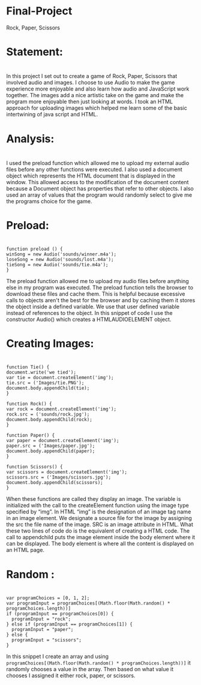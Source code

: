 # Final-Project
Rock, Paper, Scissors




# Statement: <h1> 
In this project I set out to create a game of Rock, Paper, Scissors that involved audio and images. I choose to use Audio to make the game experience more enjoyable and also learn how audio and JavaScript work together. The images add a nice artistic take on the game and make the program more enjoyable then just looking at words. I took an HTML approach for uploading images which helped me learn some of the basic intertwining of java script and HTML.

# Analysis: <h1> 
  I used the preload function which allowed me to upload my external audio files before any other functions were executed. I also used a document object which represents the HTML document that is displayed in the window. This allowed access to the modification of the document content because a Document object has properties that refer to other objects. I also used an array of values that the program would randomly select to give me the programs choice for the game. 
  
  # Preload:  <h1> 
  ```
function preload () {
  winSong = new Audio('sounds/winner.m4a');
  loseSong = new Audio('sounds/lost.m4a');
  tieSong = new Audio('sounds/tie.m4a');
}
```
  The preload function allowed me to upload my audio files before anything else in my program was executed. The preload function tells the browser to download these files and cache them. This is helpful because excessive calls to objects aren't the best for the browser and by caching them it stores the object inside a defined variable. We use that user defined variable instead of references to the object. In this snippet of code I use the constructor Audio() which creates a HTMLAUDIOELEMENT object. 

# Creating Images:  <h1> 
   ```
  function Tie() {
  document.write('we tied');
  var tie = document.createElement('img');
  tie.src = ('Images/tie.PNG');
  document.body.appendChild(tie);
}

function Rock() {
  var rock = document.createElement('img');
  rock.src = ('sounds/rock.jpg');
  document.body.appendChild(rock);
}

function Paper() {
  var paper = document.createElement('img');
  paper.src = ('Images/paper.jpg');
  document.body.appendChild(paper);
}

function Scissors() {
  var scissors = document.createElement('img');
  scissors.src = ('Images/scissors.jpg');
  document.body.appendChild(scissors);
}
```
  When these functions are called they display an image. The variable is initialized with the call to the createElement function using the image type specified by “img”. In HTML “img” is the designation of an image tag name in an image element. We designate a source file for the image by assigning the src the file name of the image. SRC is an image attribute in HTML. What these two lines of code do is the equivalent of creating a HTML code. The call to appendchild puts the image element inside the body element where it can be displayed. The body element is where all the content is displayed on an HTML page. 

# Random :  <h1> 
```
var programChoices = [0, 1, 2];
var programInput = programChoices[(Math.floor(Math.random() * programChoices.length))]
if (programInput == programChoices[0]) {
  programInput = "rock";
} else if (programInput == programChoices[1]) {
  programInput = "paper";
} else {
  programInput = "scissors";
}
```
In this snippet I create an array and using ``` programChoices[(Math.floor(Math.random() * programChoices.length))] ``` it randomly chooses a value in the array. Then based on what value it chooses I assigned it either rock, paper, or scissors. 


